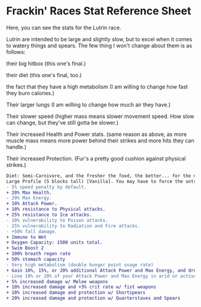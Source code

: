 # Frackin' Races Stat Reference Sheet

Here, you can see the stats for the Lutrin race.

Lutrin are intended to be large and slightly slow, but to excel when it comes to watery things and spears. The few thing I won't change about them is as follows:

their big hitbox (this one's final.)

their diet (this one's final, too.)

the fact that they have a high metabolism (I am willing to change how fast they burn calories.)

Their larger lungs (I am willing to change how much air they have.)

Their slower speed (higher mass means slower movement speed. How slow can change, but they've still gotta be slower.)

Their increased Health and Power stats. (same reason as above, as more muscle mass means more power behind their strikes and more hits they can handle.)

Their increased Protection. (Fur's a pretty good cushion against physical strikes.)

```diff
Diet: Semi-Carnivore, and the fresher the food, the better... for the most part. They can handle fruits, but they don't handle other plant-based foods well.
Large Profile (5 blocks tall) [Vanilla]. You may have to force the untransforming at times, as a heads-up. Just hold the tech key and it'll do it after a second or two.
- 5% speed penalty by default.
+ 20% Max Health.
- 20% Max Energy.
+ 10% Attack Power.
+ 10% resistance to Physical attacks.
+ 25% resistance to Ice attacks.
- 10% vulnerability to Poison attacks.
- 25% vulnerability to Radiation and Fire attacks.
- +50% fall damage.
+ Immune to Wet
+ Oxygen Capacity: 1500 units total.
+ Swim Boost 2
+ 100% breath regen rate
+ 50% stomach capacity
- Very high metabolism (double hunger point usage rate)
+ Gain 10%, 15%, or 20% additional Attack Power and Max Energy, and drop the speed penalty in humid, riverine, or oceanic biomes, respectively. Additionally, you gain an additional 5% speed buff in the last of those three biome types.
- Lose 10% or 20% of your Attack Power and Max Energy in arid or active volcanic biomes, respectively, and have an additional 5% slowdown in these biomes.
+ 5% increased damage w/ Melee weapons
+ 10% increased damage and +3% crit rate w/ fist weapons
+ 10% increased damage and protection w/ Shortspears
+ 20% increased damage and protection w/ Quarterstaves and Spears
```
